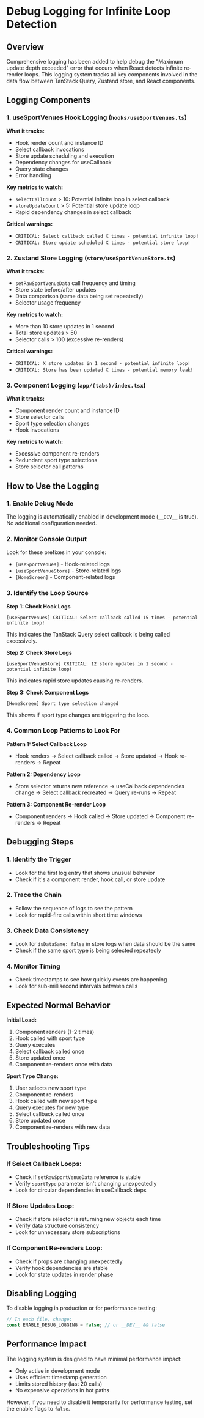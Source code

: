 # Debug Logging for Infinite Loop Detection

## Overview

Comprehensive logging has been added to help debug the "Maximum update depth exceeded" error that occurs when React detects infinite re-render loops. This logging system tracks all key components involved in the data flow between TanStack Query, Zustand store, and React components.

## Logging Components

### 1. useSportVenues Hook Logging (`hooks/useSportVenues.ts`)

**What it tracks:**
- Hook render count and instance ID
- Select callback invocations
- Store update scheduling and execution
- Dependency changes for useCallback
- Query state changes
- Error handling

**Key metrics to watch:**
- `selectCallCount` > 10: Potential infinite loop in select callback
- `storeUpdateCount` > 5: Potential store update loop
- Rapid dependency changes in select callback

**Critical warnings:**
- `CRITICAL: Select callback called X times - potential infinite loop!`
- `CRITICAL: Store update scheduled X times - potential store loop!`

### 2. Zustand Store Logging (`store/useSportVenueStore.ts`)

**What it tracks:**
- `setRawSportVenueData` call frequency and timing
- Store state before/after updates
- Data comparison (same data being set repeatedly)
- Selector usage frequency

**Key metrics to watch:**
- More than 10 store updates in 1 second
- Total store updates > 50
- Selector calls > 100 (excessive re-renders)

**Critical warnings:**
- `CRITICAL: X store updates in 1 second - potential infinite loop!`
- `CRITICAL: Store has been updated X times - potential memory leak!`

### 3. Component Logging (`app/(tabs)/index.tsx`)

**What it tracks:**
- Component render count and instance ID
- Store selector calls
- Sport type selection changes
- Hook invocations

**Key metrics to watch:**
- Excessive component re-renders
- Redundant sport type selections
- Store selector call patterns

## How to Use the Logging

### 1. Enable Debug Mode

The logging is automatically enabled in development mode (`__DEV__` is true). No additional configuration needed.

### 2. Monitor Console Output

Look for these prefixes in your console:
- `[useSportVenues]` - Hook-related logs
- `[useSportVenueStore]` - Store-related logs  
- `[HomeScreen]` - Component-related logs

### 3. Identify the Loop Source

**Step 1: Check Hook Logs**
```
[useSportVenues] CRITICAL: Select callback called 15 times - potential infinite loop!
```
This indicates the TanStack Query select callback is being called excessively.

**Step 2: Check Store Logs**
```
[useSportVenueStore] CRITICAL: 12 store updates in 1 second - potential infinite loop!
```
This indicates rapid store updates causing re-renders.

**Step 3: Check Component Logs**
```
[HomeScreen] Sport type selection changed
```
This shows if sport type changes are triggering the loop.

### 4. Common Loop Patterns to Look For

**Pattern 1: Select Callback Loop**
- Hook renders → Select callback called → Store updated → Hook re-renders → Repeat

**Pattern 2: Dependency Loop**
- Store selector returns new reference → useCallback dependencies change → Select callback recreated → Query re-runs → Repeat

**Pattern 3: Component Re-render Loop**
- Component renders → Hook called → Store updated → Component re-renders → Repeat

## Debugging Steps

### 1. Identify the Trigger
- Look for the first log entry that shows unusual behavior
- Check if it's a component render, hook call, or store update

### 2. Trace the Chain
- Follow the sequence of logs to see the pattern
- Look for rapid-fire calls within short time windows

### 3. Check Data Consistency
- Look for `isDataSame: false` in store logs when data should be the same
- Check if the same sport type is being selected repeatedly

### 4. Monitor Timing
- Check timestamps to see how quickly events are happening
- Look for sub-millisecond intervals between calls

## Expected Normal Behavior

**Initial Load:**
1. Component renders (1-2 times)
2. Hook called with sport type
3. Query executes
4. Select callback called once
5. Store updated once
6. Component re-renders once with data

**Sport Type Change:**
1. User selects new sport type
2. Component re-renders
3. Hook called with new sport type
4. Query executes for new type
5. Select callback called once
6. Store updated once
7. Component re-renders with new data

## Troubleshooting Tips

### If Select Callback Loops:
- Check if `setRawSportVenueData` reference is stable
- Verify `sportType` parameter isn't changing unexpectedly
- Look for circular dependencies in useCallback deps

### If Store Updates Loop:
- Check if store selector is returning new objects each time
- Verify data structure consistency
- Look for unnecessary store subscriptions

### If Component Re-renders Loop:
- Check if props are changing unexpectedly
- Verify hook dependencies are stable
- Look for state updates in render phase

## Disabling Logging

To disable logging in production or for performance testing:

```typescript
// In each file, change:
const ENABLE_DEBUG_LOGGING = false; // or __DEV__ && false
```

## Performance Impact

The logging system is designed to have minimal performance impact:
- Only active in development mode
- Uses efficient timestamp generation
- Limits stored history (last 20 calls)
- No expensive operations in hot paths

However, if you need to disable it temporarily for performance testing, set the enable flags to `false`.
